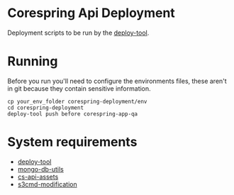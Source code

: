 # Corespring Api Deployment

Deployment scripts to be run by the [deploy-tool](https://github.com/corespring/deploy-cli).

# Running

Before you run you'll need to configure the environments files, these aren't in git because they contain sensitive information.

    cp your_env_folder corespring-deployment/env
    cd corespring-deployment
    deploy-tool push before corespring-app-qa

# System requirements

* [deploy-tool](https://github.com/corespring/deploy-cli)
* [mongo-db-utils](https://github.com/edeustace/mongo-db-utils)
* [cs-api-assets](https://github.com/corespring/corespring-api-assets)
* [s3cmd-modification](https://github.com/corespring/s3cmd-modification)
